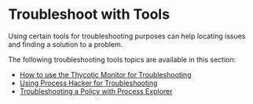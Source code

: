[title]: # (Troubleshoot with Tools)
[tags]: # (troubleshooting)
[priority]: # (1)
# Troubleshoot with Tools

Using certain tools for troubleshooting purposes can help locating issues and finding a solution to a problem. 

The following troubleshooting tools topics are available in this section:

* [How to use the Thycotic Monitor for Troubleshooting](thycotic-monitor.md)
* [Using Process Hacker for Troubleshooting](process-hacker.md)
* [Troubleshooting a Policy with Process Explorer](process-explorer.md)
